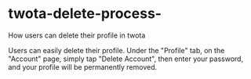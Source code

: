 # twota-delete-process-
How users can delete their profile in twota


Users can easily delete their profile. Under the "Profile" tab, on the "Account" page, simply tap "Delete Account", then enter your password, and your profile will be permanently removed.
